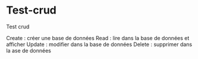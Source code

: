 # Test-crud
Test crud 

Create : créer une base de données
Read : lire dans la base de données et afficher
Update : modifier dans la base de données
Delete : supprimer dans la ase de données
